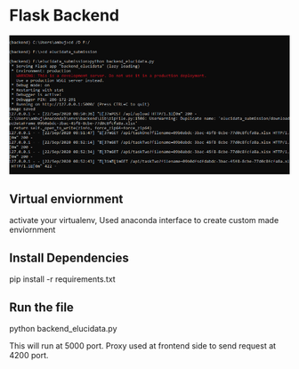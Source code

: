 # Flask Backend
![Python enviornment](backend.png)

## Virtual enviornment
activate your virtualenv, Used anaconda interface to create custom made enviornment

## Install Dependencies
pip install -r requirements.txt 

## Run the file
python backend_elucidata.py


This will run at 5000 port. Proxy used at frontend side to send request at 4200 port.
